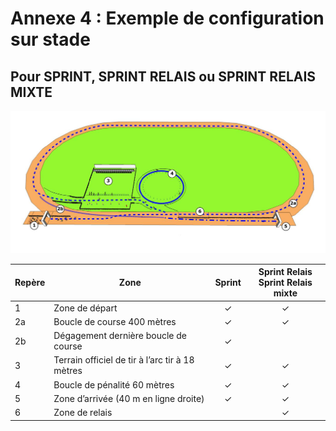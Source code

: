 # Annexe 4 : Exemple de configuration sur stade

## Pour SPRINT, SPRINT RELAIS ou SPRINT RELAIS MIXTE

![](./assets/Reglements_Sportifs_Arbitrage_Fevrier_2022_Page_338_Image_0003.png)

| Repère | Zone                                            | Sprint | Sprint Relais<br />Sprint Relais mixte |
| ------ | ----------------------------------------------- | :----: | :------------------------------------: |
| 1      | Zone de départ                                  |   ✓    |                   ✓                    |
| 2a     | Boucle de course 400 mètres                     |   ✓    |                   ✓                    |
| 2b     | Dégagement dernière boucle de course            |   ✓    |                                        |
| 3      | Terrain officiel de tir à l’arc tir à 18 mètres |   ✓    |                   ✓                    |
| 4      | Boucle de pénalité 60 mètres                    |   ✓    |                   ✓                    |
| 5      | Zone d’arrivée (40 m en ligne droite)           |   ✓    |                   ✓                    |
| 6      | Zone de relais                                  |        |                   ✓                    |
